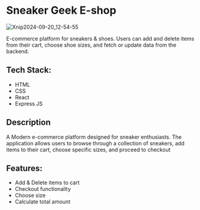 # Sneaker Geek E-shop

![Xnip2024-09-20_12-54-55](https://github.com/user-attachments/assets/248ea6a5-a630-4261-826d-7f5d18f8e5ff)

E-commerce platform for sneakers & shoes. Users can add and delete items from their cart, choose shoe sizes, and fetch or update data from the backend.

## Tech Stack:
- HTML
- CSS
- React
- Express JS

## Description
A Modern e-commerce platform designed for sneaker enthusiasts. The application allows users to browse through a collection of sneakers, add items to their cart, choose specific sizes, and proceed to checkout

## Features:
- Add & Delete items to cart
- Checkout functionality
- Choose size
- Calculate total amount
